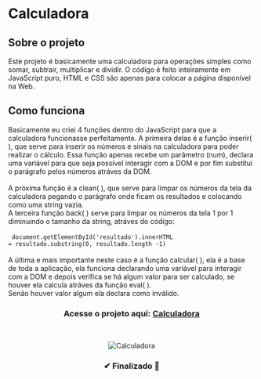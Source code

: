 # Calculadora

## Sobre o projeto

Este projeto é basicamente uma calculadora para operações simples como somar, subtrair, multiplicar e dividir. O código é feito inteiramente em JavaScript puro, HTML e CSS são apenas para colocar a página disponível na Web.

## Como funciona 

Basicamente eu criei 4 funções dentro do JavaScript para que a calculadora funcionasse perfeitamente. A primeira delas é a função inserir( ), que serve para inserir os números e sinais na calculadora para poder realizar o cálculo. Essa função apenas recebe um parâmetro (num), declara uma variável para que seja possível interagir com a DOM e por fim substitui o parágrafo pelos números atráves da DOM. <br> <br>
A próxima função é a clean( ), que serve para limpar os números da tela da calculadora pegando o parágrafo onde ficam os resultados e colocando como uma string vazia. <br>
A terceira função back( ) serve para limpar os números da tela 1 por 1 diminuindo o tamanho da string, atráves do código: <br> <Br>
<code> document.getElementById('resultado').innerHTML = resultado.substring(0, resultado.length -1) </code> <br> <Br>
A última e mais importante neste caso é a função calcular( ), ela é a base de toda a aplicação, ela funciona declarando uma variável para interagir com a DOM e depois verifica se há algum valor para ser calculado, se houver ela calcula atráves da função eval( ). <Br>
Senão houver valor algum ela declara como inválido. 
  <br>
  
  <h3 align="center">Acesse o projeto aqui: <a target="_blank" href="https://deyvidjesus.github.io/Calculadora-JS/">Calculadora</a></h3>
  
  <Br>
  
<div align="center">
    
![Calculadora](https://user-images.githubusercontent.com/86028187/132145219-a7d151af-df4f-421f-b489-0420c5c3c44d.PNG)
    
</div>
  
<h3 align="center">
  ✔ Finalizado 🚀
</h3>
